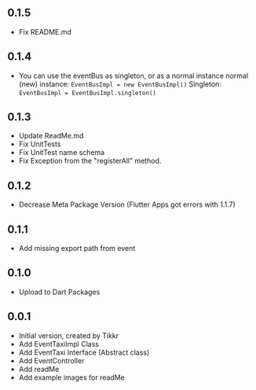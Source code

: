 ## 0.1.5

- Fix README.md

## 0.1.4

- You can use the eventBus as singleton, or as a normal instance
 normal (new) instance: ```EventBusImpl = new EventBusImpl()```
 Singleton: ```EventBusImpl = EventBusImpl.singleton()```


## 0.1.3

- Update ReadMe.md
- Fix UnitTests
- Fix UnitTest name schema
- Fix Exception from the "registerAll" method.


## 0.1.2

- Decrease Meta Package Version (Flutter Apps got errors with 1.1.7)

## 0.1.1

- Add missing export path from event

## 0.1.0

- Upload to Dart Packages

## 0.0.1

- Initial version, created by Tikkr
- Add EventTaxiImpl Class
- Add EventTaxi Interface (Abstract class)
- Add EventController
- Add readMe
- Add example images for readMe
